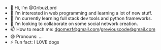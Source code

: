 - 👋 Hi, I’m @GribuzLord
- 👀 I’m interested in web programming and learning a lot of new stuff.
- 🌱 I’m currently learning full stack dev tools and python frameworks.
- 💞️ I’m looking to collaborate on some social network creation.
- 📫 How to reach me: dgomezf@gmail.com/greviouscode@gmail.com
- 😄 Pronouns: ...
- ⚡ Fun fact: I L0VE dogs

<!---
GribuzLord/GribuzLord is a ✨ special ✨ repository because its `README.md` (this file) appears on your GitHub profile.
You can click the Preview link to take a look at your changes.
--->
